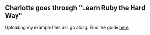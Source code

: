 ## Charlotte goes through "Learn Ruby the Hard Way"

Uploading my example files as I go along. 
Find the guide [here](http://ruby.learncodethehardway.org)
